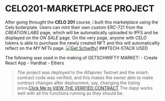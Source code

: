 # CELO201-MARKETPLACE PROJECT

After going throught the **CELO 201** course, i built this marketplace using the Celo boilerplate. Users can mint their own custom ERC-721  from the *CREATION LABS* page, which will be automatically uploaded to IPFS and be displayed on the *ON SALE* page. On the very page, anyone with CELO tokens is able to purchase the newly created NFT and this will automaticallly reflect on the *MY NFTs* page. 
[![Get Schwifty!](https://i.postimg.cc/tTqb273p/Screenshot-from-2022-05-14-04-01-02.png)](https://postimg.cc/Y4sTSrDs)
###TECH-STACK USED

The following was used in the making of GETSCHWIFTY MARKET:
        - Create React App
        - Hardhat
        - Ethers
> The project was deployed to the Alfajores Testnet and the smart-contract code was verified, and this makes the owner able to make contract changes after deployment, say, changing the listing price.[Click Me to VIEW THE VERIFIED CONTRACT](https://alfajores-blockscout.celo-testnet.org/address/0x308A4f8D1677cF5a44ECe0A0fe0E322edED53487/contracts)
 The dapp works well with all the functions running as they should be.
